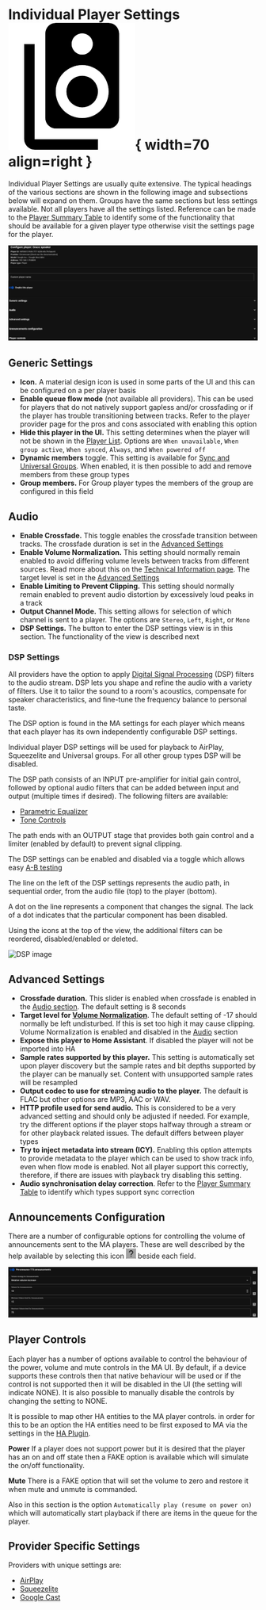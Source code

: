 # Individual Player Settings ![Preview image](../assets/icons/settings-players-icon.png){ width=70 align=right }

Individual Player Settings are usually quite extensive. The typical headings of the various sections are shown in the following image and subsections below will expand on them. Groups have the same sections but less settings available. Not all players have all the settings listed. Reference can be made to the [Player Summary Table](../player-support/index.md) to identify some of the functionality that should be available for a given player type otherwise visit the settings page for the player. 

![image](../assets/screenshots/individual-player-settings.png)

## Generic Settings

- <b>Icon.</b> A material design icon is used in some parts of the UI and this can be configured on a per player basis
- <b>Enable queue flow mode</b> (not available all providers). This can be used for players that do not natively support gapless and/or crossfading or if the player has trouble transitioning between tracks. Refer to the player provider page for the pros and cons associated with enabling this option
- <b>Hide this player in the UI.</b> This setting determines when the player will not be shown in the [Player List](../ui.md/#player-list). Options are `When unavailable`, `When group active`, `When synced`, `Always`, and `When powered off`
- <b>Dynamic members</b> toggle. This setting is available for [Sync and Universal Groups](../faq/groups.md). When enabled, it is then possible to add and remove members from these group types
- <b>Group members.</b> For Group player types the members of the group are configured in this field

## Audio

- <b>Enable Crossfade.</b> This toggle enables the crossfade transition between tracks. The crossfade duration is set in the [Advanced Settings](#advanced-settings)
- <b>Enable Volume Normalization.</b> This setting should normally remain enabled to avoid differing volume levels between tracks from different sources. Read more about this on the [Technical Information page](../faq/tech-info.md#volume-normalization). The target level is set in the [Advanced Settings](#advanced-settings)
- <b>Enable Limiting to Prevent Clipping.</b> This setting should normally remain enabled to prevent audio distortion by excessively loud peaks in a track
- <b>Output Channel Mode.</b> This setting allows for selection of which channel is sent to a player. The options are `Stereo`, `Left`, `Right`, or `Mono`
- <b>DSP Settings.</b> The button to enter the DSP settings view is in this section. The functionality of the view is described next

### DSP Settings

All providers have the option to apply [Digital Signal Processing](https://en.wikipedia.org/wiki/Digital_signal_processing) (DSP) filters to the audio stream. DSP lets you shape and refine the audio with a variety of filters. Use it to tailor the sound to a room's acoustics, compensate for speaker characteristics, and fine-tune the frequency balance to personal taste.

The DSP option is found in the MA settings for each player which means that each player has its own independently configurable DSP settings.

Individual player DSP settings will be used for playback to AirPlay, Squeezelite and Universal groups. For all other group types DSP will be disabled.

The DSP path consists of an INPUT pre-amplifier for initial gain control, followed by optional audio filters that can be added between input and output (multiple times if desired). The following filters are available:

- [Parametric Equalizer](../dsp/parametriceq.md)
- [Tone Controls](../dsp/tonecontrols.md)

The path ends with an OUTPUT stage that provides both gain control and a limiter (enabled by default) to prevent signal clipping.

The DSP settings can be enabled and disabled via a toggle which allows easy [A-B testing](https://www.youtube.com/watch?v=KefGjPYyIO4)

The line on the left of the DSP settings represents the audio path, in sequential order, from the audio file (top) to the player (bottom).

A dot on the line represents a component that changes the signal. The lack of a dot indicates that the particular component has been disabled.

Using the icons at the top of the view, the additional filters can be reordered, disabled/enabled or deleted.

![DSP image](../assets/screenshots/dsp.jpg)

## Advanced Settings

- <b>Crossfade duration.</b> This slider is enabled when crossfade is enabled in the [Audio section](#audio). The default setting is 8 seconds
- <b>Target level for [Volume Normalization](../faq/tech-info.md#volume-normalization)</b>. The default setting of -17 should normally be left undisturbed. If this is set too high it may cause clipping. Volume Normalization is enabled and disabled in the [Audio](#audio) section
- <b>Expose this player to Home Assistant</b>. If disabled the player will not be imported into HA
- <b>Sample rates supported by this player.</b> This setting is automatically set upon player discovery but the sample rates and bit depths supported by the player can be manually set. Content with unsupported sample rates will be resampled
- <b>Output codec to use for streaming audio to the player.</b> The default is FLAC but other options are MP3, AAC or WAV.
- <b>HTTP profile used for send audio.</b> This is considered to be a very advanced setting and should only be adjusted if needed. For example, try the different options if the player stops halfway through a stream or for other playback related issues. The default differs between player types
- <b>Try to inject metadata into stream (ICY).</b> Enabling this option attempts to provide metadata to the player which can be used to show track info, even when flow mode is enabled. Not all player support this correctly, therefore, if there are issues with playback try disabling this setting.
- <b>Audio synchronisation delay correction</b>. Refer to the [Player Summary Table](../player-support/index.md) to identify which types support sync correction

## Announcements Configuration

There are a number of configurable options for controlling the volume of announcements sent to the MA players. These are well described by the help available by selecting this icon ![image](../assets/icons/question-mark.png) beside each field.

![image](../assets/screenshots/announcements-settings.png)

## Player Controls

Each player has a number of options available to control the behaviour of the power, volume and mute controls in the MA UI. By default, if a device supports these controls then that native behaviour will be used or if the control is not supported then it will be disabled in the UI (the setting will indicate NONE). It is also possible to manually disable the controls by changing the setting to NONE.

It is possible to map other HA entities to the MA player controls. in order for this to be an option the HA entities need to be first exposed to MA via the settings in the [HA Plugin](../ha-plugin.md/#configuring-the-home-assistant-plugin).

**Power** If a player does not support power but it is desired that the player has an on and off state then a FAKE option is available which will simulate the on/off functionality. 

**Mute** There is a FAKE option that will set the volume to zero and restore it when mute and unmute is commanded.

Also in this section is the option `Automatically play (resume on power on)` which will automatically start playback if there are items in the queue for the player.

## Provider Specific Settings

Providers with unique settings are:

- [AirPlay](../player-support/airplay.md/#settings)
- [Squeezelite](../player-support/squeezelite.md/#settings)
- [Google Cast](../player-support/google-cast.md/#settings)
